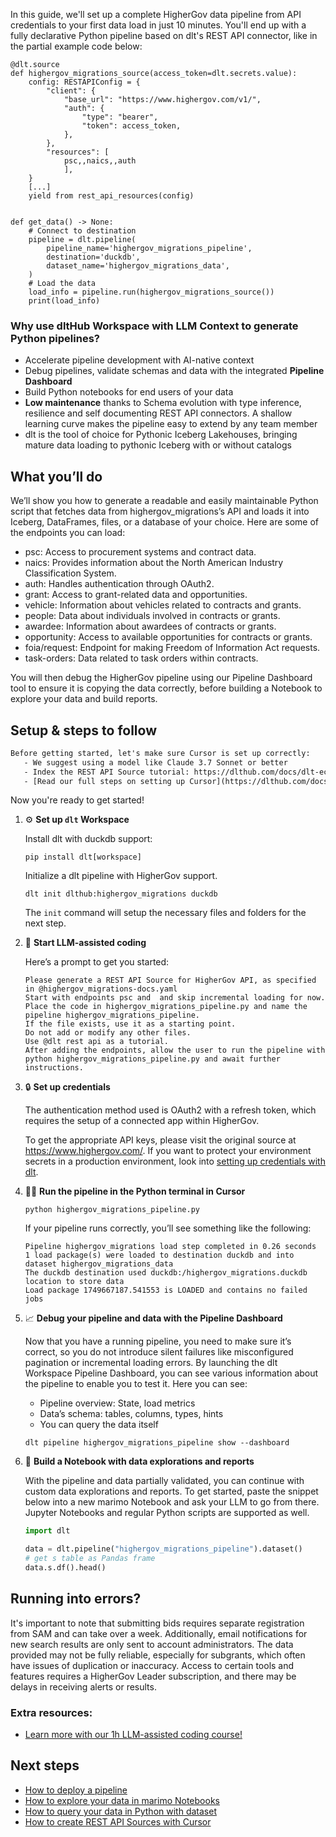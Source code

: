 In this guide, we'll set up a complete HigherGov data pipeline from API credentials to your first data load in just 10 minutes. You'll end up with a fully declarative Python pipeline based on dlt's REST API connector, like in the partial example code below:

```python-outcome
@dlt.source
def highergov_migrations_source(access_token=dlt.secrets.value):
    config: RESTAPIConfig = {
        "client": {
            "base_url": "https://www.highergov.com/v1/",
            "auth": {
                "type": "bearer",
                "token": access_token,
            },
        },
        "resources": [
            psc,,naics,,auth
            ],
    }
    [...]
    yield from rest_api_resources(config)


def get_data() -> None:
    # Connect to destination
    pipeline = dlt.pipeline(
        pipeline_name='highergov_migrations_pipeline',
        destination='duckdb',
        dataset_name='highergov_migrations_data', 
    )
    # Load the data
    load_info = pipeline.run(highergov_migrations_source())
    print(load_info) 
```

### Why use dltHub Workspace with LLM Context to generate Python pipelines?

- Accelerate pipeline development with AI-native context
- Debug pipelines, validate schemas and data with the integrated **Pipeline Dashboard**
- Build Python notebooks for end users of your data
- **Low maintenance** thanks to Schema evolution with type inference, resilience and self documenting REST API connectors. A shallow learning curve makes the pipeline easy to extend by any team member
- dlt is the tool of choice for Pythonic Iceberg Lakehouses, bringing mature data loading to pythonic Iceberg with or without catalogs

## What you’ll do

We’ll show you how to generate a readable and easily maintainable Python script that fetches data from highergov_migrations’s API and loads it into Iceberg, DataFrames, files, or a database of your choice. Here are some of the endpoints you can load:

- psc: Access to procurement systems and contract data.
- naics: Provides information about the North American Industry Classification System.
- auth: Handles authentication through OAuth2.
- grant: Access to grant-related data and opportunities.
- vehicle: Information about vehicles related to contracts and grants.
- people: Data about individuals involved in contracts or grants.
- awardee: Information about awardees of contracts or grants.
- opportunity: Access to available opportunities for contracts or grants.
- foia/request: Endpoint for making Freedom of Information Act requests.
- task-orders: Data related to task orders within contracts.

You will then debug the HigherGov pipeline using our Pipeline Dashboard tool to ensure it is copying the data correctly, before building a Notebook to explore your data and build reports.

## Setup & steps to follow

```default
Before getting started, let's make sure Cursor is set up correctly:
   - We suggest using a model like Claude 3.7 Sonnet or better
   - Index the REST API Source tutorial: https://dlthub.com/docs/dlt-ecosystem/verified-sources/rest_api/ and add it to context as **@dlt rest api**
   - [Read our full steps on setting up Cursor](https://dlthub.com/docs/dlt-ecosystem/llm-tooling/cursor-restapi#23-configuring-cursor-with-documentation)
```

Now you're ready to get started!

1. ⚙️ **Set up `dlt` Workspace**
    
    Install dlt with duckdb support:
    ```shell
    pip install dlt[workspace]
    ```

    Initialize a dlt pipeline with HigherGov support.
    ```shell
    dlt init dlthub:highergov_migrations duckdb
    ```

    The `init` command will setup the necessary files and folders for the next step.
    
2. 🤠 **Start LLM-assisted coding**
    
    Here’s a prompt to get you started:
    
    ```prompt
    Please generate a REST API Source for HigherGov API, as specified in @highergov_migrations-docs.yaml 
    Start with endpoints psc and  and skip incremental loading for now. 
    Place the code in highergov_migrations_pipeline.py and name the pipeline highergov_migrations_pipeline. 
    If the file exists, use it as a starting point. 
    Do not add or modify any other files. 
    Use @dlt rest api as a tutorial. 
    After adding the endpoints, allow the user to run the pipeline with python highergov_migrations_pipeline.py and await further instructions.
    ```

    
3. 🔒 **Set up credentials** 
    
    The authentication method used is OAuth2 with a refresh token, which requires the setup of a connected app within HigherGov.
    
    To get the appropriate API keys, please visit the original source at https://www.highergov.com/.
    If you want to protect your environment secrets in a production environment, look into [setting up credentials with dlt](https://dlthub.com/docs/walkthroughs/add_credentials).
    
4. 🏃‍♀️ **Run the pipeline in the Python terminal in Cursor**
    
    ```shell
    python highergov_migrations_pipeline.py
    ```
    
    If your pipeline runs correctly, you’ll see something like the following:
    
    ```shell
    Pipeline highergov_migrations load step completed in 0.26 seconds
    1 load package(s) were loaded to destination duckdb and into dataset highergov_migrations_data
    The duckdb destination used duckdb:/highergov_migrations.duckdb location to store data
    Load package 1749667187.541553 is LOADED and contains no failed jobs
    ```
    
5. 📈 **Debug your pipeline and data with the Pipeline Dashboard**

    Now that you have a running pipeline, you need to make sure it’s correct, so you do not introduce silent failures like misconfigured pagination or incremental loading errors. By launching the dlt Workspace Pipeline Dashboard, you can see various information about the pipeline to enable you to test it. Here you can see:
    - Pipeline overview: State, load metrics
    - Data’s schema: tables, columns, types, hints
    - You can query the data itself
    
    ```shell
    dlt pipeline highergov_migrations_pipeline show --dashboard
    ```
    
6. 🐍 **Build a Notebook with data explorations and reports**

    With the pipeline and data partially validated, you can continue with custom data explorations and reports. To get started, paste the snippet below into a new marimo Notebook and ask your LLM to go from there. Jupyter Notebooks and regular Python scripts are supported as well.

    
    ```python
    import dlt

   data = dlt.pipeline("highergov_migrations_pipeline").dataset()
   # get s table as Pandas frame
   data.s.df().head()
    ```

## Running into errors?

It's important to note that submitting bids requires separate registration from SAM and can take over a week. Additionally, email notifications for new search results are only sent to account administrators. The data provided may not be fully reliable, especially for subgrants, which often have issues of duplication or inaccuracy. Access to certain tools and features requires a HigherGov Leader subscription, and there may be delays in receiving alerts or results.

### Extra resources:

- [Learn more with our 1h LLM-assisted coding course!](https://www.youtube.com/watch?v=GGid70rnJuM)

## Next steps

- [How to deploy a pipeline](https://dlthub.com/docs/walkthroughs/deploy-a-pipeline)
- [How to explore your data in marimo Notebooks](https://dlthub.com/docs/general-usage/dataset-access/marimo)
- [How to query your data in Python with dataset](https://dlthub.com/docs/general-usage/dataset-access/dataset)
- [How to create REST API Sources with Cursor](https://dlthub.com/docs/dlt-ecosystem/llm-tooling/cursor-restapi)